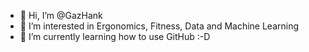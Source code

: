 - 👋 Hi, I’m @GazHank
- 👀 I’m interested in Ergonomics, Fitness, Data and Machine Learning
- 🌱 I’m currently learning how to use GitHub :-D
<!--- 💞️ I’m looking to collaborate on 
- 📫 How to reach me ... --->

<!---
GazHank/GazHank is a ✨ special ✨ repository because its `README.md` (this file) appears on your GitHub profile.
You can click the Preview link to take a look at your changes.
--->
